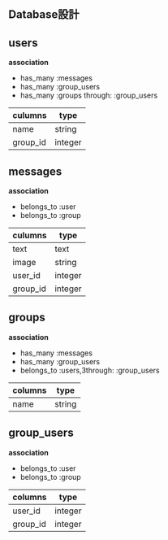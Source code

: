 ## Database設計

## users
**association**
- has_many :messages
- has_many :group_users
- has_many :groups through: :group_users

|culumns  |type   |
|---------|-------|
|name     |string |
|group_id |integer|


## messages
**association**
- belongs_to :user
- belongs_to :group

|culumns  |type   |
|---------|-------|
|text     |text   |
|image    |string |
|user_id  |integer|
|group_id |integer|

## groups
**association**
- has_many :messages
- has_many :group_users
- belongs_to :users,3through: :group_users

|columns  |type   |
|---------|-------|
|name     |string|


## group_users
**association**
- belongs_to :user
- belongs_to :group

|columns  |type   |
|---------|-------|
|user_id  |integer|
|group_id |integer|

